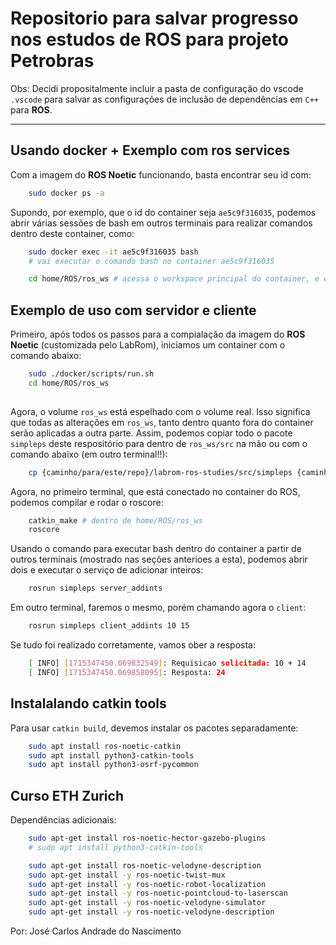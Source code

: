 # Repositorio para salvar progresso nos estudos de ROS para projeto Petrobras

Obs: Decidi propositalmente incluir a pasta de configuração do vscode `.vscode` para salvar as configurações de inclusão de dependências em `C++` para __ROS__.

---

## Usando docker + Exemplo com ros services

Com a imagem do __ROS Noetic__ funcionando, basta encontrar seu id com:

```bash
    sudo docker ps -a
```

Supondo, por exemplo, que o id do container seja `ae5c9f316035`, podemos abrir várias sessões de bash em outros terminais para realizar comandos dentro deste container, como:

```bash
    sudo docker exec -it ae5c9f316035 bash
    # vai executar o comando bash no container ae5c9f316035

    cd home/ROS/ros_ws # acessa o workspace principal do container, e estamos prontos!

```

## Exemplo de uso com servidor e cliente

Primeiro, após todos os passos para a compialação da imagem do __ROS Noetic__ (customizada pelo LabRom), iniciamos um container com o comando abaixo:

```bash
    sudo ./docker/scripts/run.sh
    cd home/ROS/ros_ws
    
```

Agora, o volume `ros_ws` está espelhado com o volume real. Isso significa que todas as alterações em `ros_ws`, tanto dentro quanto fora do container serão aplicadas a outra parte. Assim, podemos copiar todo o pacote `simpleps` deste respositório para dentro de `ros_ws/src` na mão ou com o comando abaixo (em outro terminal!!):

```bash
    cp {caminho/para/este/repo}/labrom-ros-studies/src/simpleps {caminho/para/ros/docker}/ros_ws/src/ -r
```

Agora, no primeiro terminal, que está conectado no container do ROS, podemos compilar e rodar o roscore:

```bash
    catkin_make # dentro de home/ROS/ros_ws
    roscore
```

Usando o comando para executar bash dentro do container a partir de outros terminais (mostrado nas seções anterioes a esta), podemos abrir dois e executar o serviço de adicionar inteiros:

```bash
    rosrun simpleps server_addints 
```

Em outro terminal, faremos o mesmo, porém chamando agora o `client`:

```bash
    rosrun simpleps client_addints 10 15
```

Se tudo foi realizado corretamente, vamos ober a resposta:

```bash
    [ INFO] [1715347450.069832549]: Requisicao solicitada: 10 + 14
    [ INFO] [1715347450.069858095]: Resposta: 24
```

## Instalalando catkin tools

Para usar `catkin build`, devemos instalar os pacotes separadamente:

```bash
    sudo apt install ros-noetic-catkin
    sudo apt install python3-catkin-tools
    sudo apt install python3-osrf-pycommon
```

## Curso ETH Zurich

Dependências adicionais:

```bash
    sudo apt-get install ros-noetic-hector-gazebo-plugins
    # sudo apt install python3-catkin-tools

    sudo apt-get install ros-noetic-velodyne-description
    sudo apt-get install -y ros-noetic-twist-mux
    sudo apt-get install -y ros-noetic-robot-localization
    sudo apt-get install -y ros-noetic-pointcloud-to-laserscan
    sudo apt-get install -y ros-noetic-velodyne-simulator 
    sudo apt-get install -y ros-noetic-velodyne-description

```

Por: José Carlos Andrade do Nascimento
